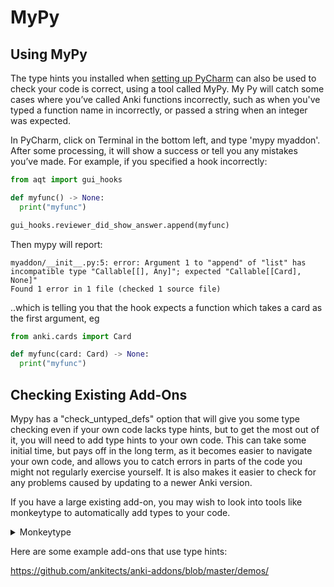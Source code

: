 # MyPy

## Using MyPy

The type hints you installed when [setting up PyCharm](./editor-setup.md) can also be used to check your code is correct, using a tool called MyPy. My Py will catch some cases where you’ve called Anki functions incorrectly, such as when you've typed a function name in incorrectly, or passed a string when an integer was expected.

In PyCharm, click on Terminal in the bottom left, and type 'mypy myaddon'. After some processing, it will show a success or tell you any mistakes you’ve made. For example, if you specified a hook incorrectly:

```python
from aqt import gui_hooks

def myfunc() -> None:
  print("myfunc")

gui_hooks.reviewer_did_show_answer.append(myfunc)
```

Then mypy will report:

    myaddon/__init__.py:5: error: Argument 1 to "append" of "list" has incompatible type "Callable[[], Any]"; expected "Callable[[Card], None]"
    Found 1 error in 1 file (checked 1 source file)

..which is telling you that the hook expects a function which takes a card as the first argument, eg

```python
from anki.cards import Card

def myfunc(card: Card) -> None:
  print("myfunc")
```

## Checking Existing Add-Ons

Mypy has a "check_untyped_defs" option that will give you some type checking even if your own code lacks type hints, but to get the most out of it, you will need to add type hints to your own code. This can take some initial time, but pays off in the long term, as it becomes easier to navigate your own code, and allows you to catch errors in parts of the code you might not regularly exercise yourself. It is also makes it easier to check for any problems caused by updating to a newer Anki version.

If you have a large existing add-on, you may wish to look into tools like monkeytype to automatically add types to your code.

<details>
<summary>Monkeytype</summary>
To use monkeytype with an add-on called 'test', you could do something like the following:

```shell
% /usr/local/bin/python3.8 -m venv pyenv
% cd pyenv && . bin/activate
(pyenv) % pip install aqt monkeytype
(pyenv) % monkeytype run bin/anki
```

Then click around in your add-on to gather the runtime type information, and close Anki when you're done.

After doing so, you'll need to comment out any top-level actions (such as code modifying menus outside of a function), as that will trip up monkeytype. Finally, you can generate the modified files with:

```shell
(pyenv) % PYTHONPATH=~/Library/Application\ Support/Anki2/addons21 monkeytype apply test
```

</details>

Here are some example add-ons that use type hints:

<https://github.com/ankitects/anki-addons/blob/master/demos/>
